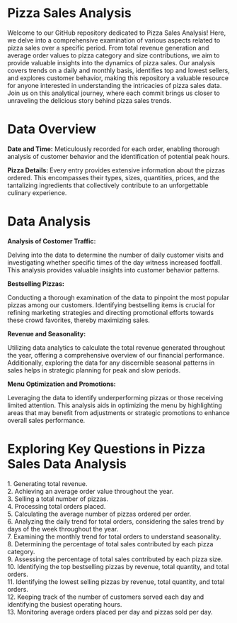 <h1>Pizza Sales Analysis</h1>
<p></p>Welcome to our GitHub repository dedicated to Pizza Sales Analysis! Here, we delve into a comprehensive examination of various aspects related to pizza sales over a specific period. From total revenue generation and average order values to pizza category and size contributions, we aim to provide valuable insights into the dynamics of pizza sales. Our analysis covers trends on a daily and monthly basis, identifies top and lowest sellers, and explores customer behavior, making this repository a valuable resource for anyone interested in understanding the intricacies of pizza sales data. Join us on this analytical journey, where each commit brings us closer to unraveling the delicious story behind pizza sales trends.</p>

<h1>Data Overview</h1>
<p><strong>Date and Time:</strong> Meticulously recorded for each order, enabling thorough analysis of customer behavior and the identification of potential peak hours.</p>

<p><strong>Pizza Details: </strong>Every entry provides extensive information about the pizzas ordered. This encompasses their types, sizes, quantities, prices, and the tantalizing ingredients that collectively contribute to an unforgettable culinary experience.</p>

<h1>Data Analysis</h1>
<p><strong>Analysis of Costomer Traffic:</strong> 

Delving into the data to determine the number of daily customer visits and investigating whether specific times of the day witness increased footfall. This analysis provides valuable insights into customer behavior patterns.

<strong>Bestselling Pizzas:</strong>

Conducting a thorough examination of the data to pinpoint the most popular pizzas among our customers. Identifying bestselling items is crucial for refining marketing strategies and directing promotional efforts towards these crowd favorites, thereby maximizing sales.

<strong>Revenue and Seasonality:</strong>

Utilizing data analytics to calculate the total revenue generated throughout the year, offering a comprehensive overview of our financial performance. Additionally, exploring the data for any discernible seasonal patterns in sales helps in strategic planning for peak and slow periods.

<strong>Menu Optimization and Promotions:</strong>

Leveraging the data to identify underperforming pizzas or those receiving limited attention. This analysis aids in optimizing the menu by highlighting areas that may benefit from adjustments or strategic promotions to enhance overall sales performance.</p>
<h1>Exploring Key Questions in Pizza Sales Data Analysis</h1>
<p>1. Generating total revenue.<br>
2. Achieving an average order value throughout the year.<br>
3. Selling a total number of pizzas.<br>
4. Processing total orders placed.<br>
5. Calculating the average number of pizzas ordered per order.<br>
6. Analyzing the daily trend for total orders, considering the sales trend by days of the week throughout the year.<br>
7. Examining the monthly trend for total orders to understand seasonality.<br>
8. Determining the percentage of total sales contributed by each pizza category.<br>
9. Assessing the percentage of total sales contributed by each pizza size.<br>
10. Identifying the top bestselling pizzas by revenue, total quantity, and total orders.<br>
11. Identifying the lowest selling pizzas by revenue, total quantity, and total orders.<br>
12. Keeping track of the number of customers served each day and identifying the busiest operating hours.<br>
13. Monitoring average orders placed per day and pizzas sold per day.<br>
</p>




